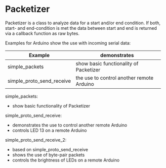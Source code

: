 Packetizer
==========

Packetizer is a class to analyze data for a start and/or end condition. If both, start- and end-condition is met the data between start and end is returned via a callback function as raw bytes.

Examples for Arduino show the use with incoming serial data:

|Example | demonstrates
|------|----------
|simple_packets | show basic functionality of Packetizer
|simple_proto_send_receive |  the use to control another remote Arduino

simple_packets:
- show basic functionality of Packetizer

simple_proto_send_receive:
- demonstrates the use to control another remote Arduino
- controls LED 13 on a remote Arduino

simple_proto_send_receive_2:
- based on simple_proto_send_receive
- shows the use of byte-pair packets
- controls the brightness of LEDs on a remote Arduino

